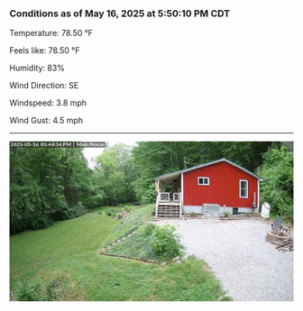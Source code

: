 ### Conditions as of May 16, 2025 at 5:50:10 PM CDT 

Temperature: 78.50 &deg;F

Feels like: 78.50 &deg;F

Humidity: 83%

Wind Direction: SE

Windspeed: 3.8 mph

Wind Gust: 4.5 mph

---

<img src="./images/latest.jpeg"/>

